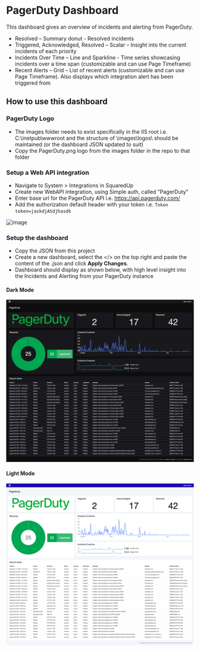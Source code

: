 # PagerDuty Dashboard
This dashboard gives an overview of incidents and alerting from PagerDuty.

- Resolved – Summary donut - Resolved incidents
- Triggered, Acknowledged, Resolved – Scalar – Insight into the current incidents of each priority
- Incidents Over Time – Line and Sparkline - Time series showcasing incidents over a time span (customizable and can use Page Timeframe)
- Recent Alerts – Grid – List of recent alerts (customizable and can use Page Timeframe). Also displays which integration alert has been triggered from 


## How to use this dashboard
### PagerDuty Logo
- The images folder needs to exist specifically in the IIS root i.e. C:\inetpub\wwwroot and the structure of \images\logos\ should be maintained (or the dashboard JSON updated to suit)
- Copy the PagerDuty.png logo from the images folder in the repo to that folder
### Setup a Web API integration
- Navigate to System > Integrations in SquaredUp
- Create new WebAPI integration, using Simple auth, called "PagerDuty"
- Enter base url for the PagerDuty API i.e. https://api.pagerduty.com/
- Add the authorization default header with your token i.e. ```Token token=jaskdjASdjhasdk```

![image](https://user-images.githubusercontent.com/18680913/132577896-ec679353-0dc9-49d6-8fff-06cdd7e17a63.png)


### Setup the dashboard
- Copy the JSON from this project
- Create a new dashboard, select the </> on the top right and paste the content of the .json and click **Apply Changes**.
- Dashboard should display as shown below, with high level insight into the Incidents and Alerting from your PagerDuty instance

#### Dark Mode
![screenshot](Images/PagerDuty-Dark.png)
#### Light Mode
![screenshot](Images/PagerDuty-Light.png)
